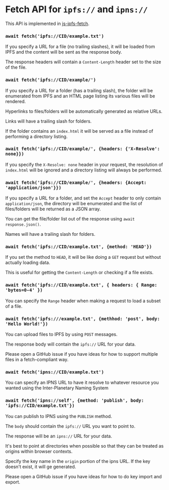 # Fetch API for `ipfs://` and `ipns://`

This API is implemented in [js-ipfs-fetch](https://github.com/RangerMauve/js-ipfs-fetch).

### `await fetch('ipfs://CID/example.txt')`

If you specify a URL for a file (no trailing slashes), it will be loaded from IPFS and the content will be sent as the response body.

The response headers will contain a `Content-Length` header set to the size of the file.

### `await fetch('ipfs://CID/example/')`

If you specify a URL for a folder (has a trailing slash), the folder will be enumerated from IPFS and an HTML page listing its various files will be rendered.

Hyperlinks to files/folders will be automatically generated as relative URLs.

Links will have a trailing slash for folders.

If the folder contains an `index.html` it will be served as a file instead of performing a directory listing.

### `await fetch('ipfs://CID/example/', {headers: {'X-Resolve': none}})`

If you specify the `X-Resolve: none` header in your request, the resolution of `index.html` will be ignored and a directory listing will always be performed.

### `await fetch('ipfs://CID/example/', {headers: {Accept: 'application/json'}})`

If you specify a URL for a folder, and set the `Accept` header to only contain `application/json`, the directory will be enumerated and the list of files/folders will be returned as a JSON array.

You can get the file/folder list out of the response using `await response.json()`.

Names will have a trailing slash for folders.

### `await fetch('ipfs://CID/example.txt', {method: 'HEAD'})`

If you set the method to `HEAD`, it will be like doing a `GET` request but without actually loading data.

This is useful for getting the `Content-Length` or checking if a file exists.

### `await fetch('ipfs://CID/example.txt', { headers: { Range: 'bytes=0-4' })`

You can specify the `Range` header when making a request to load a subset of a file.

### `await fetch('ipfs:///example.txt', {methhod: 'post', body: 'Hello World!'})`

You can upload files to IPFS by using `POST` messages.

The response body will contain the `ipfs://` URL for your data.

Please open a GitHub issue if you have ideas for how to support multiple files in a fetch-compliant way.

### `await fetch('ipns://CID/example.txt')`

You can specify an IPNS URL to have it resolve to whatever resource you wanted using the Inter-Planetary Naming System

### `await fetch('ipns://self', {method: 'publish', body: 'ipfs://CID/example.txt'})`

You can publish to IPNS using the `PUBLISH` method.

The `body` should contain the `ipfs://` URL you want to point to.

The response will be an `ipns://` URL for your data.

It's best to point at directories when possible so that they can be treated as origins within browser contexts.

Specify the key name in the `origin` portion of the ipns URL.
If the key doesn't exist, it will ge generated.

Please open a GitHub issue if you have ideas for how to do key import and export.
